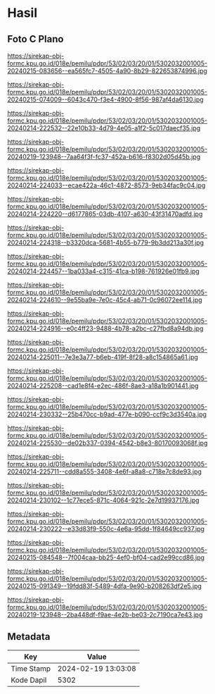 # Hasil

## Foto C Plano

https://sirekap-obj-formc.kpu.go.id/018e/pemilu/pdpr/53/02/03/20/01/5302032001005-20240215-083656--ea565fc7-4505-4a90-8b29-822653874996.jpg

https://sirekap-obj-formc.kpu.go.id/018e/pemilu/pdpr/53/02/03/20/01/5302032001005-20240215-074009--6043c470-f3e4-4900-8f56-987af4da6130.jpg

https://sirekap-obj-formc.kpu.go.id/018e/pemilu/pdpr/53/02/03/20/01/5302032001005-20240214-222532--22e10b33-4d79-4e05-a1f2-5c017daecf35.jpg

https://sirekap-obj-formc.kpu.go.id/018e/pemilu/pdpr/53/02/03/20/01/5302032001005-20240219-123948--7aa64f3f-fc37-452a-b616-f8302d05d45b.jpg

https://sirekap-obj-formc.kpu.go.id/018e/pemilu/pdpr/53/02/03/20/01/5302032001005-20240214-224033--ecae422a-46c1-4872-8573-9eb34fac9c04.jpg

https://sirekap-obj-formc.kpu.go.id/018e/pemilu/pdpr/53/02/03/20/01/5302032001005-20240214-224220--d6177865-03db-4107-a630-43f31470adfd.jpg

https://sirekap-obj-formc.kpu.go.id/018e/pemilu/pdpr/53/02/03/20/01/5302032001005-20240214-224318--b3320dca-5681-4b55-b779-9b3dd213a30f.jpg

https://sirekap-obj-formc.kpu.go.id/018e/pemilu/pdpr/53/02/03/20/01/5302032001005-20240214-224457--1ba033a4-c315-41ca-b198-761926e01fb9.jpg

https://sirekap-obj-formc.kpu.go.id/018e/pemilu/pdpr/53/02/03/20/01/5302032001005-20240214-224610--9e55ba9e-7e0c-45c4-ab71-0c96072ee114.jpg

https://sirekap-obj-formc.kpu.go.id/018e/pemilu/pdpr/53/02/03/20/01/5302032001005-20240214-224916--e0c4ff23-9488-4b78-a2bc-c27fbd8a94db.jpg

https://sirekap-obj-formc.kpu.go.id/018e/pemilu/pdpr/53/02/03/20/01/5302032001005-20240214-225011--7e3e3a77-b6eb-419f-8f28-a8c154865a61.jpg

https://sirekap-obj-formc.kpu.go.id/018e/pemilu/pdpr/53/02/03/20/01/5302032001005-20240214-225208--cad1e8f4-e2ec-486f-8ae3-a18a1b901441.jpg

https://sirekap-obj-formc.kpu.go.id/018e/pemilu/pdpr/53/02/03/20/01/5302032001005-20240214-230332--25b470cc-b9ad-477e-b090-ccf9c3d3540a.jpg

https://sirekap-obj-formc.kpu.go.id/018e/pemilu/pdpr/53/02/03/20/01/5302032001005-20240214-225530--de02b337-0394-4542-b8e3-80170093068f.jpg

https://sirekap-obj-formc.kpu.go.id/018e/pemilu/pdpr/53/02/03/20/01/5302032001005-20240214-225711--cdd8a555-3408-4e6f-a8a8-c718e7c8de93.jpg

https://sirekap-obj-formc.kpu.go.id/018e/pemilu/pdpr/53/02/03/20/01/5302032001005-20240214-230102--1c77ece5-871c-4064-921c-2e7d19937176.jpg

https://sirekap-obj-formc.kpu.go.id/018e/pemilu/pdpr/53/02/03/20/01/5302032001005-20240214-230222--e33d83f9-550c-4e6a-95dd-1f84649cc937.jpg

https://sirekap-obj-formc.kpu.go.id/018e/pemilu/pdpr/53/02/03/20/01/5302032001005-20240215-084548--7f004caa-bb25-4ef0-bf04-cad2e99ccd86.jpg

https://sirekap-obj-formc.kpu.go.id/018e/pemilu/pdpr/53/02/03/20/01/5302032001005-20240215-091349--19fdd83f-5489-4dfa-9e90-b208263df2e5.jpg

https://sirekap-obj-formc.kpu.go.id/018e/pemilu/pdpr/53/02/03/20/01/5302032001005-20240219-123948--2ba448df-f9ae-4e2b-be03-2c7190ca7e43.jpg


## Metadata

| Key        | Value               |
| ---------- | ------------------- |
| Time Stamp | 2024-02-19 13:03:08 |
| Kode Dapil | 5302                |



